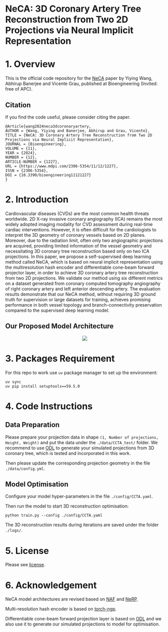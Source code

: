 # NeCA: 3D Coronary Artery Tree Reconstruction from Two 2D Projections via Neural Implicit Representation

# 1. Overview

This is the official code repository for the [NeCA](https://www.mdpi.com/2306-5354/11/12/1227) paper by Yiying Wang, Abhirup Banerjee and Vicente Grau, published at Bioengineering (Invited: free of APC).

## Citation

If you find the code useful, please consider citing the paper.

```
@Article{wang2024neca3dcoronaryartery,
AUTHOR = {Wang, Yiying and Banerjee, Abhirup and Grau, Vicente},
TITLE = {NeCA: 3D Coronary Artery Tree Reconstruction from Two 2D Projections via Neural Implicit Representation},
JOURNAL = {Bioengineering},
VOLUME = {11},
YEAR = {2024},
NUMBER = {12},
ARTICLE-NUMBER = {1227},
URL = {https://www.mdpi.com/2306-5354/11/12/1227},
ISSN = {2306-5354},
DOI = {10.3390/bioengineering11121227}
}
```

# 2. Introduction

Cardiovascular diseases (CVDs) are the most common health threats worldwide. 2D X-ray invasive coronary angiography (ICA) remains the most widely adopted imaging modality for CVD assessment during real-time cardiac interventions. However, it is often difficult for the cardiologists to interpret the 3D geometry of coronary vessels based on 2D planes. Moreover, due to the radiation limit, often only two angiographic projections are acquired, providing limited information of the vessel geometry and necessitating 3D coronary tree reconstruction based only on two ICA projections. In this paper, we propose a self-supervised deep learning method called NeCA, which is based on neural implicit representation using the multiresolution hash encoder and differentiable cone-beam forward projector layer, in order to achieve 3D coronary artery tree reconstruction from two 2D projections. We validate our method using six different metrics on a dataset generated from coronary computed tomography angiography of right coronary artery and left anterior descending artery. The evaluation results demonstrate that our NeCA method, without requiring 3D ground truth for supervision or large datasets for training, achieves promising performance in both vessel topology and branch-connectivity preservation compared to the supervised deep learning model.

## Our Proposed Model Architecture

<p align="center">
  <img src="https://github.com/WangStephen/NeCA/blob/main/img/model.svg">
</p>

# 3. Packages Requirement

For this repo to work use `uv` package manager to set up the environment:

```
uv sync
uv pip install setuptools==59.5.0
```

# 4. Code Instructions

## Data Preparation

Please prepare your projection data in shape `(1, Number of projections, Height, Weight)` and put the data under the `./data/CCTA_test/` folder. We recommend to use [ODL](https://github.com/odlgroup/odl) to generate your simulated projections from 3D coronary tree, which is tested and incorporated in this work.

Then please update the corresponding projection geometry in the file `./data/config.yml`.

## Model Optimisation

Configure your model hyper-parameters in the file `./config/CCTA.yaml`.

Then run the model to start 3D reconstruction optimisation:

```
python train.py --config ./config/CCTA.yaml
```

The 3D reconstruction results during iterations are saved under the folder `./logs/`.

# 5. License

Please see [license](https://github.com/WangStephen/NeCA/blob/main/LICENSE).

# 6. Acknowledgement

NeCA model architectures are revised based on [NAF](https://github.com/Ruyi-Zha/naf_cbct) and [NeRP](https://github.com/liyues/NeRP).

Multi-resolution hash encoder is based on [torch-ngp](https://github.com/ashawkey/torch-ngp).

Differentiable cone-beam forward projection layer is based on [ODL](https://github.com/odlgroup/odl) and we also use it to generate our simulated projections to model for optimisation.

